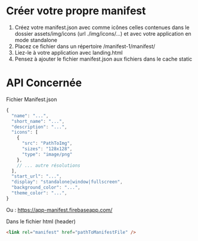 # Créer votre propre manifest

1. Créez votre manifest.json avec comme icônes celles contenues dans le dossier assets/img/icons (url ./img/icons/…) et avec votre application en mode standalone
2. Placez ce fichier dans un répertoire /manifest-1/manifest/
3. Liez-le à votre application avec landing.html
4. Pensez à ajouter le fichier manifest.json aux fichiers dans le cache static

# API Concernée

Fichier Manifest.json

```javascript
{
  "name": "...",
  "short_name": "...",
  "description": "...",
  "icons": [
    {
      "src": "PathToImg",
      "sizes": "128x128",
      "type": "image/png"
    },
    // ... autre résolutions
  ],
  "start_url": "...",
  "display": "standalone|window|fullscreen",
  "background_color": "...",
  "theme_color": "...",
}
```

Ou : https://app-manifest.firebaseapp.com/

Dans le fichier html (header)

```html
<link rel="manifest" href="pathToManifestFile" />
```

